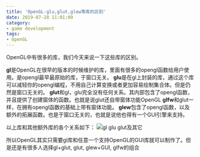 ```yaml
---
title: 'OpenGL-glu,glut,glew等库的区别'
date: 2019-07-28 11:01:09
category:
- game development
tags:
- OpenGL
---
```

OpenGL中有很多的库，我们今天来说一下这些库的区别。
<!--more-->
**gl**是OpenGL在很早的版本的时候维护的库，里面有很多的opengl函数给用户使用。是opengl最早最原始的库，于窗口无关。
**glu**是在gl上封装的库，通过这个库可以减轻你的opengl编程，不用自己计算变换或者更加容易绘制集合体。但是仍然是窗口无关的。
**glut**和gl，glu完全没有任何关系。其内部包含了opengl函数，并且提供了创建窗体的函数。也就是说glut还自带窗体功能OpenGL
**glfw**和glut一样，在拥有opengl函数的基础上带有窗体功能。
**glew**包含了opengl函数，以及额外的拓展函数。也是于窗口无关的，也就是说他也得有一个GUI引擎来支持。

以上库和其他额外库的各个关系如下：
![gl glu glut及其它](/images/gl-libs.png)

所以OpenGL其实只需要gl库和任意一个支持OpenGL的GUI库就可以制作了。但是还是有很多人选择gl+glut, glut, glew+GUI, glfw的组合